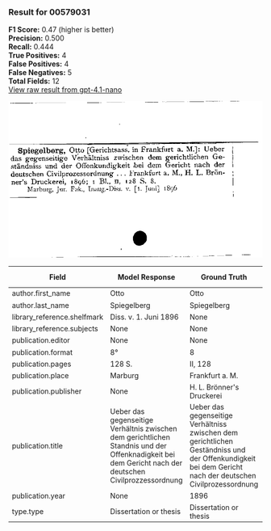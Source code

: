 ### Result for 00579031
**F1 Score:** 0.47 (higher is better)<br>**Precision:** 0.500<br>**Recall:** 0.444<br>**True Positives:** 4<br>**False Positives:** 4<br>**False Negatives:** 5<br>**Total Fields:** 12<br>[View raw result from gpt-4.1-nano](https://github.com/RISE-UNIBAS/humanities_data_benchmark/blob/main/results/2025-10-02/T0162/request_T0162_00579031.json)

<img src="https://github.com/RISE-UNIBAS/humanities_data_benchmark/blob/main/benchmarks/zettelkatalog/images/00579031.jpg?raw=true" alt="00579031" width="600px">

| Field | Model Response | Ground Truth | Fuzzy Score | Match |
|-------|----------------|--------------|-------------|-------|
| author.first_name | Otto | Otto | 1.000 | ✅ |
| author.last_name | Spiegelberg | Spiegelberg | 1.000 | ✅ |
| library_reference.shelfmark | Diss. v. 1. Juni 1896 | None | 0.000 | ❌ |
| library_reference.subjects | None | None | 1.000 | ✅ |
| publication.editor | None | None | 1.000 | ✅ |
| publication.format | 8° | 8 | 0.667 | ❌ |
| publication.pages | 128 S. | II, 128 | 0.462 | ❌ |
| publication.place | Marburg | Frankfurt a. M. | 0.273 | ❌ |
| publication.publisher | None | H. L. Brönner's Druckerei | 0.000 | ❌ |
| publication.title | Ueber das gegenseitige Verhältnis zwischen dem gerichtlichen Standnis und der Offenknadigkeit bei dem Gericht nach der deutschen Civilprozzessordnung | Ueber das gegenseitige Verhältniss zwischen dem gerichtlichen Geständniss und der Offenkundigkeit bei dem Gericht nach der deutschen Civilprozessordnung | 0.963 | ✅ |
| publication.year | None | 1896 | 0.000 | ❌ |
| type.type | Dissertation or thesis | Dissertation or thesis | 1.000 | ✅ |
